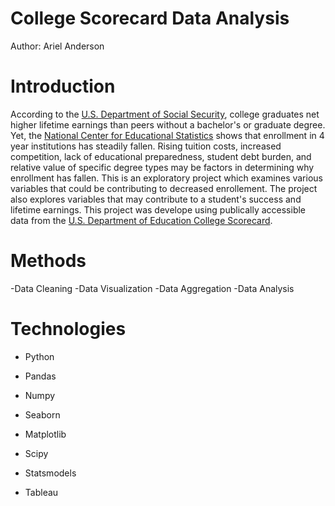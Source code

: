 # College Scorecard Data Analysis 
Author: Ariel Anderson

# Introduction 
According to the [U.S. Department of Social Security](https://www.ssa.gov/policy/docs/research-summaries/education-earnings.html), college graduates net higher lifetime earnings than peers without a bachelor's or graduate degree. Yet, the [National Center for Educational Statistics](https://nces.ed.gov/fastfacts/display.asp?id=98) shows that enrollment in 4 year institutions has steadily fallen. Rising tuition costs, increased competition, lack of educational preparedness, student debt burden, and relative value of specific degree types may be factors in determining why enrollment has fallen. This is an exploratory project which examines various variables that could be contributing to decreased enrollement. The project also explores variables that may contribute to a student's success and lifetime earnings. This project was develope using publically accessible data from the [U.S. Department of Education College Scorecard](https://collegescorecard.ed.gov/). 

# Methods 
-Data Cleaning
-Data Visualization 
-Data Aggregation 
-Data Analysis 

# Technologies 
* Python 
 * Pandas
 * Numpy
 * Seaborn
 * Matplotlib
 * Scipy
 * Statsmodels

* Tableau


